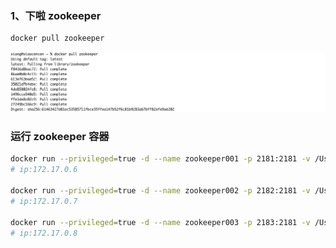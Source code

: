 ### 1、下啦 zookeeper

```sh
docker pull zookeeper
```

![image-20210915170435252](images/image-20210915170435252.png)

### 运行 zookeeper 容器

```sh
docker run --privileged=true -d --name zookeeper001 -p 2181:2181 -v /Users/xiang/xiang/docker/zookeeper:/home 2a33b1a1e11a
# ip:172.17.0.6

docker run --privileged=true -d --name zookeeper002 -p 2182:2181 -v /Users/xiang/xiang/docker/zookeeper:/home 2a33b1a1e11a
# ip:172.17.0.7

docker run --privileged=true -d --name zookeeper003 -p 2183:2181 -v /Users/xiang/xiang/docker/zookeeper:/home 2a33b1a1e11a
# ip:172.17.0.8
```

